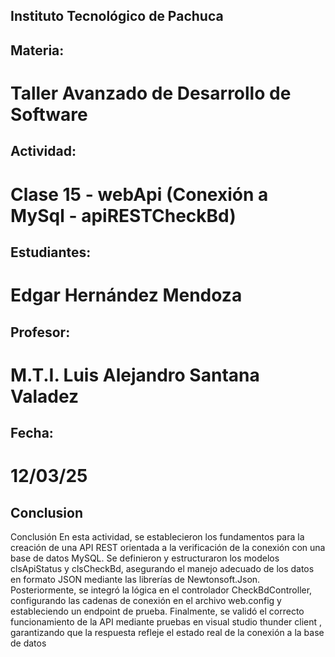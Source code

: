 ## Instituto Tecnológico de Pachuca

## Materia:
# Taller Avanzado de Desarrollo de Software

## Actividad:
# Clase 15 - webApi (Conexión a MySql - apiRESTCheckBd)


## Estudiantes:
# Edgar Hernández Mendoza

## Profesor:
 # M.T.I. Luis Alejandro Santana Valadez

## Fecha:
# 12/03/25

## Conclusion
Conclusión
En esta actividad, se establecieron los fundamentos para la creación de una API REST orientada a la verificación de la conexión con una base de datos MySQL. Se definieron y estructuraron los modelos clsApiStatus y clsCheckBd, asegurando el manejo adecuado de los datos en formato JSON mediante las librerías de Newtonsoft.Json. Posteriormente, se integró la lógica en el controlador CheckBdController, configurando las cadenas de conexión en el archivo web.config y estableciendo un endpoint de prueba. Finalmente, se validó el correcto funcionamiento de la API mediante pruebas en visual studio thunder client , garantizando que la respuesta refleje el estado real de la conexión a la base de datos